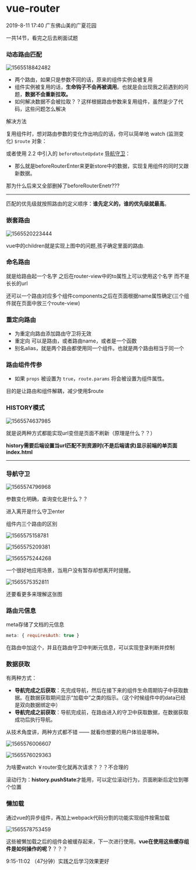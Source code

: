 # vue-router

2019-8-11 17:40     广东佛山美的广夏花园

一共14节，看完之后去刷面试题

### 动态路由匹配

![1565518842482](imge/1565518842482.png)

- 两个路由，如果只是参数不同的话，原来的组件实例会被复用
- 组件实例被复用的话，**生命钩子不会再被调用**。也就是会出现我之前遇到的问题，**数据不会重新拉取。**
- 如何解决数据不会被拉取？？这样根据路由参数来复用组件，虽然是少了代码，这些问题怎么解决

解决方法

复用组件时，想对路由参数的变化作出响应的话，你可以简单地 watch (监测变化) `$route` 对象：

或者使用 2.2 中引入的 `beforeRouteUpdate` [导航守卫](https://router.vuejs.org/zh/guide/advanced/navigation-guards.html)：

- 那么就是beforeRouterEnter来更新store中的数据，实现复用组件的同时又跟新数据。

那为什么后来又全部删掉了beforeRouterEnetr???

---

匹配的优先级就按照路由的定义顺序：**谁先定义的，谁的优先级就最高**。

### 嵌套路由

![1565520223444](imge/1565520223444.png)

vue中的children就是实现上图中的问题,孩子确定里面的路由.

### 命名路由

就是给路由起一个名字   之后在router-view中的to属性上可以使用这个名字   而不是长长的url

还可以一个路由对应多个组件components之后在页面根据name属性确定(三个组件就在页面中放三个route-view)

### 重定向路由

- 为重定向路由添加路由守卫将无效
- 重定向 可以是路由，或者路由name，或者是一个函数
- 别名alias，就是两个路由都使用同一个组件。也就是两个路由相当于同一个

### 路由组件传参

- 如果 `props` 被设置为 `true`，`route.params` 将会被设置为组件属性。

目的是让路由和组件解耦，减少使用$route

### HISTORY模式

![1565574637985](imge/1565574637985.png)

就是说两种方式都能实现url变但是页面不刷新（原理是什么？？）

**history需要后端设置当url匹配不到资源时(不是后端请求)显示前端的单页面index.html**

----

### 导航守卫

![1565574796968](imge/1565574796968.png)

参数变化明确，查询变化是什么？？

进入离开是什么守卫enter

组件内三个路由的区别

![1565575158781](imge/1565575158781.png)

![1565575209381](imge/1565575209381.png)

![1565575244268](imge/1565575244268.png)

一个很好地应用场景，当用户没有暂存却想离开时提醒。

![1565575352811](imge/1565575352811.png)

还要看更多来理解这张图

### 路由元信息

meta存储了文档的元信息

```js
meta: { requiresAuth: true }
```

在路由中加这个，并且在路由守卫中判断元信息，可以实现登录判断并控制

### 数据获取

有两种方式：

- **导航完成之后获取**：先完成导航，然后在接下来的组件生命周期钩子中获取数据。在数据获取期间显示“加载中”之类的指示。（这个时候组件中的data已经是双向数据绑定中）
- **导航完成之前获取**：导航完成前，在路由进入的守卫中获取数据，在数据获取成功后执行导航。

从技术角度讲，两种方式都不错 —— 就看你想要的用户体验是哪种。

![1565576006607](imge/1565576006607.png)

![1565576029363](imge/1565576029363.png)

为啥要watch ￥router变化就再次请求？？？不合理的

滚动行为：**history.pushState**才能用，可以定位滚动行为，页面刷新后定位到哪个位置



### 懒加载

通过vue的异步组件，再加上webpack代码分割的功能实现组件按需加载

![1565578753459](imge/1565578753459.png)

这些被懒加载之后的组件会被缓存起来，下一次进行使用。**vue在使用这些缓存组件是如何操作的呢？**？？？

9:15-11:02 （47分钟）实践之后学习效果更好